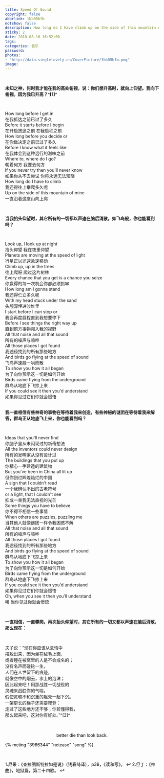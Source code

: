 ```yaml
---
title: Speed Of Sound
copyright: false
abbrlink: 1bb05bfb
notshow: false
description: How long do I have climb up on the side of this mountain of mine?
sticky: 2
date: 2018-08-16 16:52:00
tags: 
categories: 音乐
password:
photos: 
- "http://data.singlelovely.cn/CoverPicture/1bb05bfb.png"
image:
---
```

</br>

**未知之神，何时我才能在我的高处俯视，说：你们想升高时，就向上仰望。我向下俯视，因为我已升高？^[1]^**

</br>

<p id="div-border-left-purple">How long before I get in</br>
在我抵达之前已过了多久</br>
Before it starts before I begin</br>
在开启旅途之前 在我启程之前</br>
How long before you decide or</br>
在你做决定之前已过了多久</br>
Before I know what it feels like</br>
在我体会到这种远行的滋味之前</br>
Where to, where do I go?</br>
朝着何方 我要去何方</br>
If you never try then you'll never know</br>
如果你从不去尝试 你将永远无法知晓</br>
How long do I have to climb</br>
我还得往上攀爬多久呢</br>
Up on the side of this mountain of mine</br>
一直沿着这座山向上爬</p>
</br>

**当我抬头仰望时，其它所有的一切都以声速在脑后消散，如飞鸟般，你也能看到吗？**

</br>
<p id="div-border-left-purple">Look up, I look up at night</br>
抬头仰望 我在夜里仰望</br>
Planets are moving at the speed of light</br>
行星正以光速急速移动</br>
Climb up, up in the trees</br>
往上爬呀 爬过这片树林</br>
Every chance that you get is a chance you seize</br>
你赢得的每一次机会你都必须抓牢</br>
How long am I gonna stand</br>
我还得伫立多久呢</br>
With my head stuck under the sand</br>
头颅深埋进沙堆里</br>
I start before I can stop or</br>
我会再度启程直到我想要停下</br>
Before I see things the right way up</br>
直到前方事物闯入我的视野</br>
All that noise and all that sound</br>
所有的噪声与喧哗</br>
All those places I got found</br>
我途径找到的所有那些地方</br>
And birds go flying at the speed of sound</br>
飞鸟声速般一哄而散</br>
To show you how it all began</br>
为了向你预示这一切是如何开始</br>
Birds came flying from the underground</br>
群鸟从地底下飞掠上来</br>
If you could see it then you'd understand</br>
如果你见过它们你就会憬悟</br>

</br>

**我一直相信有些神奇的事物在等待着我来创造，有些神秘的谜团在等待着我来解答，群鸟正从地底飞上来，你也能看到吗？**

</br>

<p id="div-border-left-purple">
Ideas that you'll never find</br>
你脑子里从未闪现过的新奇想法</br>
All the inventors could never design</br>
所有的发明家从没有设计过</br>
The buildings that you put up</br>
你精心一手建造的建筑物</br>
But you've been in China all lit up</br>
但你到过辉煌灿烂的中国</br>
A sign that I couldn't read</br>
一个我辨认不出的古老符号</br>
or a light, that I couldn't see</br>
抑或一束我无法直视的光芒</br>
Some things you have to believe</br>
你不得不相信一些事情</br>
When others are puzzles, puzzling me</br>
当其他人就像谜团一样令我困惑不解</br>
All that noise and all that sound</br>
所有的噪声与喧哗</br>
All those places I got found</br>
我途径找到的所有那些地方</br>
And birds go flying at the speed of sound</br>
群鸟从地底下飞掠上来</br>
To show you how it all began</br>
为了向你预示这一切是如何开始</br>
Birds came flying from the underground</br>
群鸟从地底下飞掠上来</br>
If you could see it then you'd understand</br>
如果你见过它们你就会憬悟</br>
Oh, when you see it then you'll understand</br>
噢 当你见过你就会憬悟</p>

</br>

**一直相信，一直攀爬，再次抬头仰望时，其它所有的一切又都以声速在脑后消散，那么现在：**

</br>

<p id="div-border-left-purple">
夫子说：“现在你应该从怠惰中</br>
摆脱出来，因为坐在绒毛上面，</br>
或者睡在被窝里的人是不会成名的；</br>
没有名声而磋砣一生，</br>
人们在人世留下的痕迹，</br>
就像空中的烟云，水上的泡沫；</br>
因此起来吧！用那战胜一切战役的</br>
灵魂来战胜你的气喘，</br>
假使灵魂不和沉重的躯壳一起下沉。</br>
一架更长的梯子还需要爬登：</br>
走过了这些地方还不够；你若懂得我，</br>
那么起来吧，这对你有好处。”^[2]^</p>
</br>
</br>

<center> <font color=black > better die than look back. </center>  

{% meting "3986344" "netease" "song" %}

</br>

<span id="inline-toc">1</span>.尼采：《查拉图斯特拉如是说》（钱春绮译），p39，《读和写》。 ↩
<span id="inline-toc">2</span>.但丁：《神曲》，地狱篇，第二十四歌。 ↩
